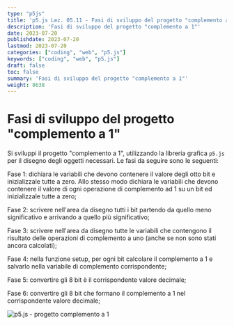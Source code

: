 ```yaml
---
type: "p5js"
title: 'p5.js Lez. 05.11 - Fasi di sviluppo del progetto "complemento a 1"'
description: 'Fasi di sviluppo del progetto "complemento a 1"'
date: 2023-07-20
publishdate: 2023-07-20
lastmod: 2023-07-20
categories: ["coding", "web", "p5.js"]
keywords: ["coding", "web", "p5.js"]
draft: false
toc: false
summary: 'Fasi di sviluppo del progetto "complemento a 1"'
weight: 8638
---
```


# Fasi di sviluppo del progetto "complemento a 1"

Si sviluppi il progetto "complemento a 1", utilizzando la libreria grafica ``p5.js`` per il disegno degli oggetti necessari. Le fasi da seguire sono le seguenti:

Fase 1: dichiara le variabili che devono contenere il valore degli otto bit e inizializzale tutte a zero. Allo stesso modo dichiara le variabili che devono contenere il valore di ogni operazione di complemento ad 1 su un bit ed inizializzale tutte a zero;

Fase 2: scrivere nell'area da disegno tutti i bit partendo da quello meno significativo e arrivando a quello più significativo;

Fase 3: scrivere nell'area da disegno tutte le variabili che contengono il risultato delle operazioni di complemento a uno (anche se non sono stati ancora calcolati);

Fase 4: nella funzione setup, per ogni bit calcolare il complemento a 1 e salvarlo nella variabile di complemento corrispondente;

Fase 5: convertire gli 8 bit è il corrispondente valore decimale;

Fase 6: convertire gli 8 bit che formano il complemento a 1 nel corrispondente valore decimale;

![p5.js - progetto complemento a 1](/static/coding/web/p5js/progettoComplemento1.png "p5.js - progetto complemento a 1")
